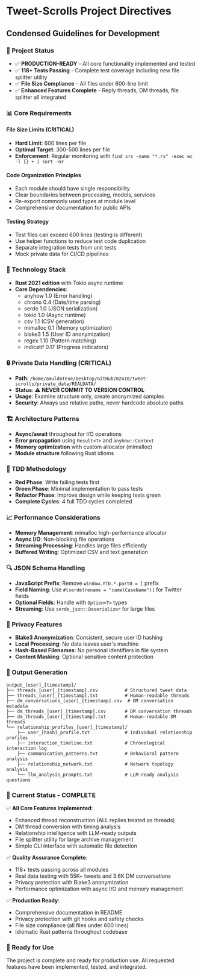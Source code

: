 # Tweet-Scrolls Project Directives
## Condensed Guidelines for Development

### 🎯 Project Status
- ✅ **PRODUCTION-READY** - All core functionality implemented and tested
- ✅ **118+ Tests Passing** - Complete test coverage including new file splitter utility
- ✅ **File Size Compliance** - All files under 600-line limit
- ✅ **Enhanced Features Complete** - Reply threads, DM threads, file splitter all integrated

### 📊 Core Requirements

#### File Size Limits (CRITICAL)
- **Hard Limit**: 600 lines per file
- **Optimal Target**: 300-500 lines per file
- **Enforcement**: Regular monitoring with `find src -name "*.rs" -exec wc -l {} + | sort -nr`

#### Code Organization Principles
- Each module should have single responsibility
- Clear boundaries between processing, models, services
- Re-export commonly used types at module level
- Comprehensive documentation for public APIs

#### Testing Strategy
- Test files can exceed 600 lines (testing is different)
- Use helper functions to reduce test code duplication
- Separate integration tests from unit tests
- Mock private data for CI/CD pipelines

### 🔧 Technology Stack
- **Rust 2021 edition** with Tokio async runtime
- **Core Dependencies**:
  - anyhow 1.0 (Error handling)
  - chrono 0.4 (Date/time parsing)
  - serde 1.0 (JSON serialization)
  - tokio 1.0 (Async runtime)
  - csv 1.1 (CSV generation)
  - mimalloc 0.1 (Memory optimization)
  - blake3 1.5 (User ID anonymization)
  - regex 1.10 (Pattern matching)
  - indicatif 0.17 (Progress indicators)

### 🔒 Private Data Handling (CRITICAL)
- **Path**: `/home/amuldotexe/Desktop/GitHub202410/tweet-scrolls/private_data/REALDATA/`
- **Status**: ⚠️ **NEVER COMMIT TO VERSION CONTROL**
- **Usage**: Examine structure only, create anonymized samples
- **Security**: Always use relative paths, never hardcode absolute paths

### 🏗️ Architecture Patterns
- **Async/await** throughout for I/O operations
- **Error propagation** using `Result<T>` and `anyhow::Context`
- **Memory optimization** with custom allocator (mimalloc)
- **Module structure** following Rust idioms

### 🧪 TDD Methodology
- **Red Phase**: Write failing tests first
- **Green Phase**: Minimal implementation to pass tests
- **Refactor Phase**: Improve design while keeping tests green
- **Complete Cycles**: 4 full TDD cycles completed

### 📈 Performance Considerations
- **Memory Management**: mimalloc high-performance allocator
- **Async I/O**: Non-blocking file operations
- **Streaming Processing**: Handles large files efficiently
- **Buffered Writing**: Optimized CSV and text generation

### 🔍 JSON Schema Handling
- **JavaScript Prefix**: Remove `window.YTD.*.part0 = [` prefix
- **Field Naming**: Use `#[serde(rename = "camelCaseName")]` for Twitter fields
- **Optional Fields**: Handle with `Option<T>` types
- **Streaming**: Use `serde_json::Deserializer` for large files

### 🔐 Privacy Features
- **Blake3 Anonymization**: Consistent, secure user ID hashing
- **Local Processing**: No data leaves user's machine
- **Hash-Based Filenames**: No personal identifiers in file system
- **Content Masking**: Optional sensitive content protection

### 🚀 Output Generation
```
output_[user]_[timestamp]/
├── threads_[user]_[timestamp].csv          # Structured tweet data
├── threads_[user]_[timestamp].txt          # Human-readable threads
├── dm_conversations_[user]_[timestamp].csv  # DM conversation metadata
├── dm_threads_[user]_[timestamp].csv       # DM conversation threads
├── dm_threads_[user]_[timestamp].txt       # Human-readable DM threads
└── relationship_profiles_[user]_[timestamp]/
    ├── user_[hash]_profile.txt             # Individual relationship profiles
    ├── interaction_timeline.txt            # Chronological interaction log
    ├── communication_patterns.txt          # Behavioral pattern analysis
    ├── relationship_network.txt            # Network topology analysis
    └── llm_analysis_prompts.txt            # LLM-ready analysis questions
```

### 🎯 Current Status - COMPLETE
✅ **All Core Features Implemented**:
- Enhanced thread reconstruction (ALL replies treated as threads)
- DM thread conversion with timing analysis
- Relationship intelligence with LLM-ready outputs
- File splitter utility for large archive management
- Simple CLI interface with automatic file detection

✅ **Quality Assurance Complete**:
- 118+ tests passing across all modules
- Real data testing with 55K+ tweets and 3.6K DM conversations
- Privacy protection with Blake3 anonymization
- Performance optimization with async I/O and memory management

✅ **Production Ready**:
- Comprehensive documentation in README
- Privacy protection with git hooks and safety checks
- File size compliance (all files under 600 lines)
- Idiomatic Rust patterns throughout codebase

### 🚀 Ready for Use
The project is complete and ready for production use. All requested features have been implemented, tested, and integrated.